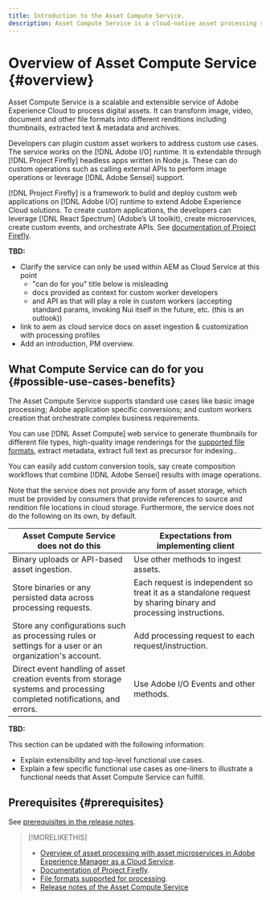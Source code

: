 ```yaml
---
title: Introduction to the Asset Compute Service.
description: Asset Compute Service is a cloud-native asset processing service that reduces complexity and improves scalability.
---
```


# Overview of Asset Compute Service {#overview}

Asset Compute Service is a scalable and extensible service of Adobe Experience Cloud to process digital assets. It can transform image, video, document and other file formats into different renditions including thumbnails, extracted text & metadata and archives.

Developers can plugin custom asset workers to address custom use cases. The service works on the [!DNL Adobe I/O] runtime. It is extendable through [!DNL Project Firefly] headless apps written in Node.js. These can do custom operations such as calling external APIs to perform image operations or leverage [!DNL Adobe Sensei] support.

[!DNL Project Firefly] is a framework to build and deploy custom web applications on [!DNL Adobe I/O] runtime to extend Adobe Experience Cloud solutions. To create custom applications, the developers can leverage [!DNL React Spectrum] (Adobe’s UI toolkit), create microservices, create custom events, and orchestrate APIs. See [documentation of Project Firefly](https://www.adobe.io/apis/experienceplatform/project-firefly/docs.html).

**TBD:**

* Clarify the service can only be used within AEM as Cloud Service at this point
  - "can do for you" title below is misleading
  - docs provided as context for custom worker developers
  - and API as that will play a role in custom workers (accepting standard params, invoking Nui itself in the future, etc. (this is an outlook))
* link to aem as cloud service docs on asset ingestion & customization with processing profiles
* Add an introduction, PM overview.

## What Compute Service can do for you {#possible-use-cases-benefits}

The Asset Compute Service supports standard use cases like basic image processing; Adobe application specific conversions; and custom workers creation that orchestrate complex business requirements.

You can use [!DNL Asset Compute] web service to generate thumbnails for different file types, high-quality image renderings for the [supported file formats](https://docs.adobe.com/content/help/en/experience-manager-cloud-service/assets/file-format-support.html), extract metadata, extract full text as precursor for indexing..

You can easily add custom conversion tools, say create composition workflows that combine [!DNL Adobe Sensei] results with image operations.

Note that the service does not provide any form of asset storage, which must be provided by consumers that provide references to source and rendition file locations in cloud storage. Furthermore, the service does not do the following on its own, by default.

|Asset Compute Service does not do this|Expectations from implementing client|
|---|---|
| Binary uploads or API-based asset ingestion. | Use other methods to ingest assets. |
| Store binaries or any persisted data across processing requests.| Each request is independent so treat it as a standalone request by sharing binary and processing instructions. |
| Store any configurations such as processing rules or settings for a user or an organization's account. | Add processing request to each request/instruction. |
| Direct event handling of asset creation events from storage systems and processing completed notifications, and errors. | Use Adobe I/O Events and other methods. |

**TBD:**

This section can be updated with the following information:

* Explain extensibility and top-level functional use cases.
* Explain a few specific functional use cases as one-liners to illustrate a functional needs that Asset Compute Service can fulfill.

## Prerequisites {#prerequisites}

See [prerequisites in the release notes](release-notes.md#prerequisites).

>[!MORELIKETHIS]
>
>* [Overview of asset processing with asset microservices in Adobe Experience Manager as a Cloud Service](https://docs.adobe.com/content/help/en/experience-manager-cloud-service/assets/asset-microservices-overview.html).
>* [Documentation of Project Firefly](https://www.adobe.io/apis/experienceplatform/project-firefly/docs.html).
>* [File formats supported for processing](https://docs.adobe.com/content/help/en/experience-manager-cloud-service/assets/file-format-support.html).
>* [Release notes of the Asset Compute Service](release-notes.md)
